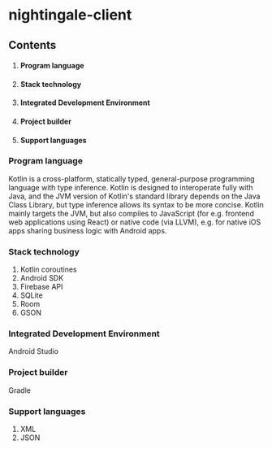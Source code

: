 # nightingale-client

## Contents

1. #### Program language
2. #### Stack technology
3. #### Integrated Development Environment
4. #### Project builder
5. #### Support languages


### Program language

Kotlin is a cross-platform, statically typed, general-purpose programming language with type inference. Kotlin is designed to interoperate fully with Java, and the JVM version of Kotlin's standard library depends on the Java Class Library, but type inference allows its syntax to be more concise. Kotlin mainly targets the JVM, but also compiles to JavaScript (for e.g. frontend web applications using React) or native code (via LLVM), e.g. for native iOS apps sharing business logic with Android apps. 


### Stack technology

1. Kotlin coroutines
2. Android SDK
3. Firebase API
4. SQLite
5. Room
6. GSON


### Integrated Development Environment

Android Studio

### Project builder

Gradle


### Support languages

1. XML
2. JSON
